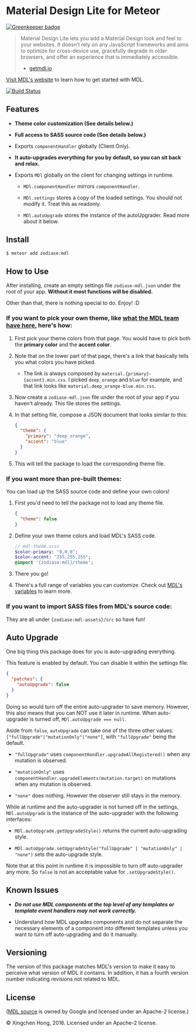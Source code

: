 Material Design Lite for Meteor
==============================================================================

[![Greenkeeper badge](https://badges.greenkeeper.io/Zodiase/meteor-mdl.svg)](https://greenkeeper.io/)

> Material Design Lite lets you add a Material Design look and feel to your websites. It doesn’t rely on any JavaScript frameworks and aims to optimize for cross-device use, gracefully degrade in older browsers, and offer an experience that is immediately accessible.
> - [getmdl.io](http://www.getmdl.io/index.html)

[Visit MDL's website](http://www.getmdl.io/started/index.html) to learn how to get started with MDL.

[![Build Status](https://travis-ci.org/Zodiase/meteor-mdl.svg?branch=master)](https://travis-ci.org/Zodiase/meteor-mdl)

Features
------------------------------------------------------------------------------

* **Theme color customization (See details below.)**

* **Full access to SASS source code (See details below.)**

* Exports `componentHandler` globally (Client Only).

* **It auto-upgrades everything for you by default, so you can sit back and relax.**

* Exports `MDl` globally on the client for changing settings in runtime.

    * `MDl.componentHandler` mirrors `componentHandler`.

    * `MDl.settings` stores a copy of the loaded settings. You should not modify it. Treat this as readonly.

    * `MDl.autoUpgrade` stores the instance of the autoUpgrader. Read more about it below.

Install
------------------------------------------------------------------------------
```Bash
$ meteor add zodiase:mdl
```

How to Use
------------------------------------------------------------------------------
After installing, create an empty settings file `zodiase-mdl.json` under the root of your app. **Without it most functions will be disabled.**

Other than that, there is nothing special to do. Enjoy! :D

### If you want to pick your own theme, like [what the MDL team have here](http://www.getmdl.io/customize/index.html), here's how:

1. First pick your theme colors from that page. You would have to pick both the **primary color** and the **accent color**.

2. Note that on the lower part of that page, there's a link that basically tells you what colors you have picked.

    * The link is always composed by `material.{primary}-{accent}.min.css`. I picked `deep_orange` and `blue` for example, and that link looks like `material.deep_orange-blue.min.css`.

3. Now create a `zodiase-mdl.json` file under the root of your app if you haven't already. This file stores the settings.

4. In that setting file, compose a JSON document that looks similar to this:

    ```JSON
    {
      "theme": {
        "primary": "deep_orange",
        "accent": "blue"
      }
    }
    ```

5. This will tell the package to load the corresponding theme file.

### If you want more than pre-built themes:

You can load up the SASS source code and define your own colors!

1. First you'd need to tell the package not to load any theme file.

    ```JSON
    {
      "theme": false
    }
    ```

2. Define your own theme colors and load MDL's SASS code.

    ```SASS
    // mdl-theme.scss
    $color-primary: "0,0,0";
    $color-accent: "255,255,255";
    @import '{zodiase:mdl}/theme';
    ```

3. There you go!

4. There's a full range of variables you can customize. Check out [MDL's variables](https://github.com/google/material-design-lite/blob/v1.2.0/src/_variables.scss) to learn more.

### If you want to import SASS files from MDL's source code:

They are all under `{zodiase:mdl-assets}/src` so have fun!

Auto Upgrade
------------------------------------------------------------------------------

One big thing this package does for you is auto-upgrading everything.

This feature is enabled by default. You can disable it within the settings file:

```JSON
{
  "patches": {
    "autoUpgrade": false
  }
}
```

Doing so would turn off the entire auto-upgrader to save memory. However, this also means that you can NOT use it later in runtime. When auto-upgrader is turned off, `MDl.autoUpgrade === null`.

Aside from `false`, `autoUpgrade` can take one of the three other values: `["fullUpgrade"|"mutationOnly"|"none"]`, with `"fullUpgrade"` being the default.

* `"fullUpgrade"` uses `componentHandler.upgradeAllRegistered()` when any mutation is observed.

* `"mutationOnly"` uses `componentHandler.upgradeElements(mutation.target)` on mutations when any mutation is observed.

* `"none"` does nothing. However the observer still stays in the memory.

While at runtime and the auto-upgrader is not turned off in the settings, `MDl.autoUpgrade` is the instance of the auto-upgrader with the following interfaces:

* `MDl.autoUpgrade.getUpgradeStyle()` returns the current auto-upgrading style.

* `MDl.autoUpgrade.setUpgradeStyle("fullUpgrade" | "mutationOnly" | "none")` sets the auto-upgrade style.

Note that at this point in runtime it is impossible to turn off auto-upgrader any more. So `false` is not an acceptable value for `.setUpgradeStyle()`.

Known Issues
------------------------------------------------------------------------------

* ***Do not use MDL components at the top level of any templates or template event handlers may not work correctly.***

* Understand how MDL upgrades components and do not separate the necessary elements of a component into different templates unless you want to turn off auto-upgrading and do it manually.

Versioning
------------------------------------------------------------------------------
The version of this package matches MDL's version to make it easy to perceive what version of MDL it contains.
In addition, it has a fourth version number indicating revisions not related to MDL.

License
------------------------------------------------------------------------------
([MDL source](https://github.com/google/material-design-lite) is owned by Google and licensed under an Apache-2 license.)

© Xingchen Hong, 2016. Licensed under an Apache-2 license.
